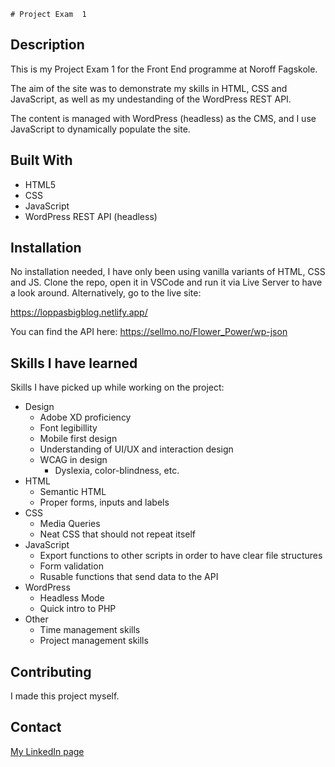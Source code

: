     # Project Exam  1

## Description

This is my Project Exam 1 for the Front End programme at Noroff Fagskole.  

The aim of the site was to demonstrate my  skills in HTML, CSS and JavaScript,
as well as my undestanding of the WordPress REST API. 

The content is managed with WordPress (headless) as the CMS, and I use JavaScript to dynamically populate the site.

## Built With

- HTML5
- CSS
- JavaScript 
- WordPress REST API (headless)

## Installation

No installation needed, I have only been using vanilla variants of HTML, CSS and JS. Clone the repo, open it in VSCode and run it via Live Server to have a look around. Alternatively, go to the live site:

https://loppasbigblog.netlify.app/ 

You can find the API here:
https://sellmo.no/Flower_Power/wp-json

## Skills I have learned

Skills I have picked up while working on the project:
- Design
    - Adobe XD proficiency 
    - Font legibillity
    - Mobile first design
    - Understanding of UI/UX and interaction design
    - WCAG in design
        - Dyslexia, color-blindness, etc.
- HTML
    - Semantic HTML
    - Proper forms, inputs and labels
- CSS
    - Media Queries 
    - Neat CSS that should not repeat itself
- JavaScript 
    - Export functions to other scripts in order to have clear file structures
    - Form validation
    - Rusable functions that send data to the API
- WordPress
    - Headless Mode
    - Quick intro to PHP
- Other 
    - Time management skills 
    - Project management skills

## Contributing

I made this project myself. 

## Contact

[My LinkedIn page](https://www.linkedin.com/in/vegard-m-a1bba7174/)